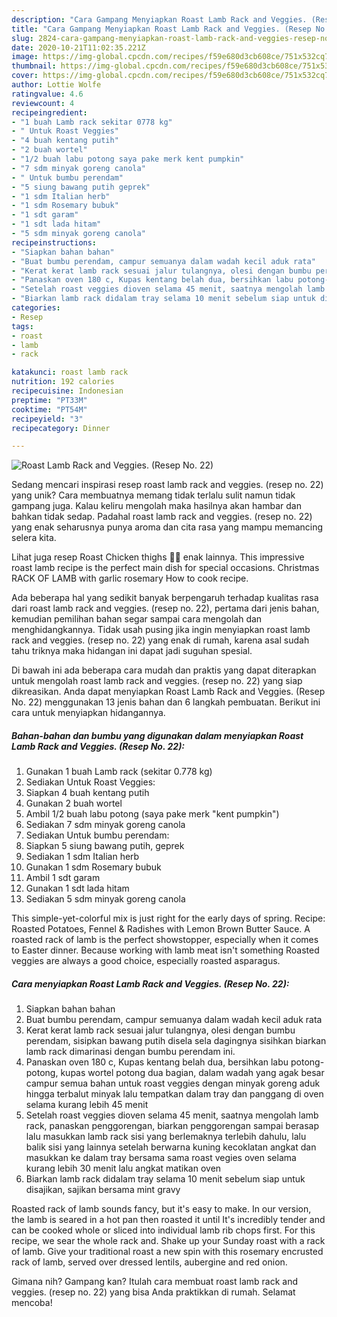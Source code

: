 ```yaml
---
description: "Cara Gampang Menyiapkan Roast Lamb Rack and Veggies. (Resep No. 22), Lezat"
title: "Cara Gampang Menyiapkan Roast Lamb Rack and Veggies. (Resep No. 22), Lezat"
slug: 2824-cara-gampang-menyiapkan-roast-lamb-rack-and-veggies-resep-no-22-lezat
date: 2020-10-21T11:02:35.221Z
image: https://img-global.cpcdn.com/recipes/f59e680d3cb608ce/751x532cq70/roast-lamb-rack-and-veggies-resep-no-22-foto-resep-utama.jpg
thumbnail: https://img-global.cpcdn.com/recipes/f59e680d3cb608ce/751x532cq70/roast-lamb-rack-and-veggies-resep-no-22-foto-resep-utama.jpg
cover: https://img-global.cpcdn.com/recipes/f59e680d3cb608ce/751x532cq70/roast-lamb-rack-and-veggies-resep-no-22-foto-resep-utama.jpg
author: Lottie Wolfe
ratingvalue: 4.6
reviewcount: 4
recipeingredient:
- "1 buah Lamb rack sekitar 0778 kg"
- " Untuk Roast Veggies"
- "4 buah kentang putih"
- "2 buah wortel"
- "1/2 buah labu potong saya pake merk kent pumpkin"
- "7 sdm minyak goreng canola"
- " Untuk bumbu perendam"
- "5 siung bawang putih geprek"
- "1 sdm Italian herb"
- "1 sdm Rosemary bubuk"
- "1 sdt garam"
- "1 sdt lada hitam"
- "5 sdm minyak goreng canola"
recipeinstructions:
- "Siapkan bahan bahan"
- "Buat bumbu perendam, campur semuanya dalam wadah kecil aduk rata"
- "Kerat kerat lamb rack sesuai jalur tulangnya, olesi dengan bumbu perendam, sisipkan bawang putih disela sela dagingnya sisihkan biarkan lamb rack dimarinasi dengan bumbu perendam ini."
- "Panaskan oven 180 c, Kupas kentang belah dua, bersihkan labu potong-potong, kupas wortel potong dua bagian, dalam wadah yang agak besar campur semua bahan untuk roast veggies dengan minyak goreng aduk hingga terbalut minyak lalu tempatkan dalam tray dan panggang di oven selama kurang lebih 45 menit"
- "Setelah roast veggies dioven selama 45 menit, saatnya mengolah lamb rack, panaskan penggorengan, biarkan penggorengan sampai berasap lalu masukkan lamb rack sisi yang berlemaknya terlebih dahulu, lalu balik sisi yang lainnya setelah berwarna kuning kecoklatan angkat dan masukkan ke dalam tray bersama sama roast vegies oven selama kurang lebih 30 menit lalu angkat matikan oven"
- "Biarkan lamb rack didalam tray selama 10 menit sebelum siap untuk disajikan, sajikan bersama mint gravy"
categories:
- Resep
tags:
- roast
- lamb
- rack

katakunci: roast lamb rack 
nutrition: 192 calories
recipecuisine: Indonesian
preptime: "PT33M"
cooktime: "PT54M"
recipeyield: "3"
recipecategory: Dinner

---
```



![Roast Lamb Rack and Veggies. (Resep No. 22)](https://img-global.cpcdn.com/recipes/f59e680d3cb608ce/751x532cq70/roast-lamb-rack-and-veggies-resep-no-22-foto-resep-utama.jpg)

Sedang mencari inspirasi resep roast lamb rack and veggies. (resep no. 22) yang unik? Cara membuatnya memang tidak terlalu sulit namun tidak gampang juga. Kalau keliru mengolah maka hasilnya akan hambar dan bahkan tidak sedap. Padahal roast lamb rack and veggies. (resep no. 22) yang enak seharusnya punya aroma dan cita rasa yang mampu memancing selera kita.

Lihat juga resep Roast Chicken thighs 🍗🍗 enak lainnya. This impressive roast lamb recipe is the perfect main dish for special occasions. Christmas RACK OF LAMB with garlic rosemary How to cook recipe.

Ada beberapa hal yang sedikit banyak berpengaruh terhadap kualitas rasa dari roast lamb rack and veggies. (resep no. 22), pertama dari jenis bahan, kemudian pemilihan bahan segar sampai cara mengolah dan menghidangkannya. Tidak usah pusing jika ingin menyiapkan roast lamb rack and veggies. (resep no. 22) yang enak di rumah, karena asal sudah tahu triknya maka hidangan ini dapat jadi suguhan spesial.


Di bawah ini ada beberapa cara mudah dan praktis yang dapat diterapkan untuk mengolah roast lamb rack and veggies. (resep no. 22) yang siap dikreasikan. Anda dapat menyiapkan Roast Lamb Rack and Veggies. (Resep No. 22) menggunakan 13 jenis bahan dan 6 langkah pembuatan. Berikut ini cara untuk menyiapkan hidangannya.

<!--inarticleads1-->

##### Bahan-bahan dan bumbu yang digunakan dalam menyiapkan Roast Lamb Rack and Veggies. (Resep No. 22):

1. Gunakan 1 buah Lamb rack (sekitar 0.778 kg)
1. Sediakan  Untuk Roast Veggies:
1. Siapkan 4 buah kentang putih
1. Gunakan 2 buah wortel
1. Ambil 1/2 buah labu potong (saya pake merk &#34;kent pumpkin&#34;)
1. Sediakan 7 sdm minyak goreng canola
1. Sediakan  Untuk bumbu perendam:
1. Siapkan 5 siung bawang putih, geprek
1. Sediakan 1 sdm Italian herb
1. Gunakan 1 sdm Rosemary bubuk
1. Ambil 1 sdt garam
1. Gunakan 1 sdt lada hitam
1. Sediakan 5 sdm minyak goreng canola


This simple-yet-colorful mix is just right for the early days of spring. Recipe: Roasted Potatoes, Fennel &amp; Radishes with Lemon Brown Butter Sauce. A roasted rack of lamb is the perfect showstopper, especially when it comes to Easter dinner. Because working with lamb meat isn&#39;t something Roasted veggies are always a good choice, especially roasted asparagus. 

<!--inarticleads2-->

##### Cara menyiapkan Roast Lamb Rack and Veggies. (Resep No. 22):

1. Siapkan bahan bahan
1. Buat bumbu perendam, campur semuanya dalam wadah kecil aduk rata
1. Kerat kerat lamb rack sesuai jalur tulangnya, olesi dengan bumbu perendam, sisipkan bawang putih disela sela dagingnya sisihkan biarkan lamb rack dimarinasi dengan bumbu perendam ini.
1. Panaskan oven 180 c, Kupas kentang belah dua, bersihkan labu potong-potong, kupas wortel potong dua bagian, dalam wadah yang agak besar campur semua bahan untuk roast veggies dengan minyak goreng aduk hingga terbalut minyak lalu tempatkan dalam tray dan panggang di oven selama kurang lebih 45 menit
1. Setelah roast veggies dioven selama 45 menit, saatnya mengolah lamb rack, panaskan penggorengan, biarkan penggorengan sampai berasap lalu masukkan lamb rack sisi yang berlemaknya terlebih dahulu, lalu balik sisi yang lainnya setelah berwarna kuning kecoklatan angkat dan masukkan ke dalam tray bersama sama roast vegies oven selama kurang lebih 30 menit lalu angkat matikan oven
1. Biarkan lamb rack didalam tray selama 10 menit sebelum siap untuk disajikan, sajikan bersama mint gravy


Roasted rack of lamb sounds fancy, but it&#39;s easy to make. In our version, the lamb is seared in a hot pan then roasted it until It&#39;s incredibly tender and can be cooked whole or sliced into individual lamb rib chops first. For this recipe, we sear the whole rack and. Shake up your Sunday roast with a rack of lamb. Give your traditional roast a new spin with this rosemary encrusted rack of lamb, served over dressed lentils, aubergine and red onion. 

Gimana nih? Gampang kan? Itulah cara membuat roast lamb rack and veggies. (resep no. 22) yang bisa Anda praktikkan di rumah. Selamat mencoba!

